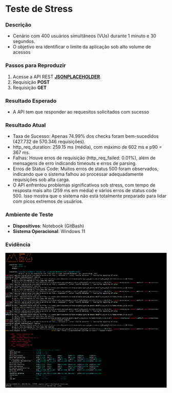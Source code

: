 # Teste de Stress 

### Descrição  
- Cenário com 400 usuários simultâneos (VUs) durante 1 minuto e 30 segundos.
- O objetivo era identificar o limite da aplicação sob alto volume de acessos

### Passos para Reproduzir  
1. Acesse a API REST **[JSONPLACEHOLDER](https://jsonplaceholder.typicode.com/users)**.  
2. Requisição **POST**  
2. Requisição **GET**  

### Resultado Esperado  
- A API tem que responder ao requesitos solicitados com sucesso  

### Resultado Atual  
- Taxa de Sucesso: Apenas 74.99% dos checks foram bem-sucedidos (427.732 de 570.346 requisições).
- http_req_duration: 259.15 ms (média), com máximo de 602 ms e p90 = 367 ms.
- Falhas: Houve erros de requisição (http_req_failed: 0.01%), além de mensagens de erro indicando timeouts e erros de parsing.
- Erros de Status Code: Muitos erros de status 500 foram observados, indicando que o sistema falhou ao processar adequadamente requisições sob alta carga.
- O API enfrentou problemas significativos sob stress, com tempo de resposta mais alto (259 ms em média) e vários erros de status code 500. Isso mostra que o sistema não está totalmente preparado para lidar com picos extremos de usuários.
  
### Ambiente de Teste  
- **Dispositivos**: Notebook (GitBash)  
- **Sistema Operacional**: Windows 11

### Evidência  
![image](../assets/stress/teste_stress.png)

